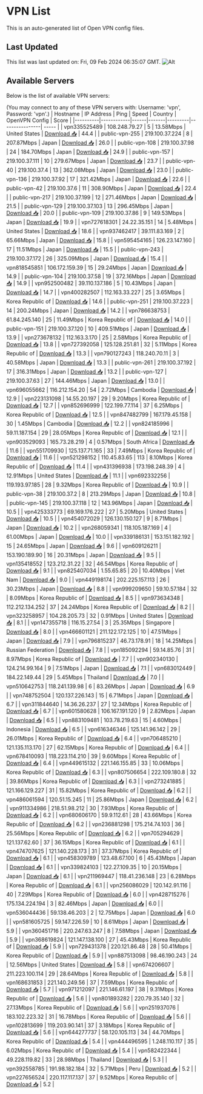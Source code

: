 # VPN List

This is an auto-generated list of Open VPN config files.

## Last Updated

This list was last updated on: Fri, 09 Feb 2024 06:35:07 GMT.
![Alt](https://repobeats.axiom.co/api/embed/186b98318ef1479477931607c1ad7d823f12451f.svg "Repobeats analytics image")

## Available Servers

Below is the list of available VPN servers:

(You may connect to any of these VPN servers with: Username: 'vpn', Password: 'vpn'.)
| Hostname | IP Address | Ping | Speed | Country | OpenVPN Config | Score |
|----------|------------|------|-------|---------|----------------| ----- |
| vpn335525489 | 108.248.79.27 | 5 | 13.58Mbps | United States | [Download 📥](./configs/server_0_US.ovpn) | 44.4 |
| public-vpn-255 | 219.100.37.224 | 8 | 207.87Mbps | Japan | [Download 📥](./configs/server_1_JP.ovpn) | 26.0 |
| public-vpn-108 | 219.100.37.98 | 24 | 184.70Mbps | Japan | [Download 📥](./configs/server_2_JP.ovpn) | 24.9 |
| public-vpn-157 | 219.100.37.111 | 10 | 279.67Mbps | Japan | [Download 📥](./configs/server_3_JP.ovpn) | 23.7 |
| public-vpn-40 | 219.100.37.4 | 13 | 362.08Mbps | Japan | [Download 📥](./configs/server_4_JP.ovpn) | 23.0 |
| public-vpn-136 | 219.100.37.92 | 17 | 321.42Mbps | Japan | [Download 📥](./configs/server_5_JP.ovpn) | 22.6 |
| public-vpn-42 | 219.100.37.6 | 11 | 308.90Mbps | Japan | [Download 📥](./configs/server_6_JP.ovpn) | 22.4 |
| public-vpn-217 | 219.100.37.199 | 12 | 271.46Mbps | Japan | [Download 📥](./configs/server_7_JP.ovpn) | 21.5 |
| public-vpn-129 | 219.100.37.103 | 13 | 296.45Mbps | Japan | [Download 📥](./configs/server_8_JP.ovpn) | 20.0 |
| public-vpn-109 | 219.100.37.86 | 9 | 149.53Mbps | Japan | [Download 📥](./configs/server_9_JP.ovpn) | 19.9 |
| vpn727618301 | 24.22.35.151 | 14 | 5.48Mbps | United States | [Download 📥](./configs/server_10_US.ovpn) | 18.6 |
| vpn937462417 | 39.111.83.169 | 2 | 65.66Mbps | Japan | [Download 📥](./configs/server_11_JP.ovpn) | 15.8 |
| vpn595454165 | 126.23.147.160 | 17 | 11.51Mbps | Japan | [Download 📥](./configs/server_12_JP.ovpn) | 15.5 |
| public-vpn-243 | 219.100.37.172 | 26 | 325.09Mbps | Japan | [Download 📥](./configs/server_13_JP.ovpn) | 15.4 |
| vpn818545851 | 106.172.159.39 | 15 | 29.24Mbps | Japan | [Download 📥](./configs/server_14_JP.ovpn) | 14.9 |
| public-vpn-104 | 219.100.37.58 | 19 | 372.16Mbps | Japan | [Download 📥](./configs/server_15_JP.ovpn) | 14.9 |
| vpn952500482 | 39.110.137.186 | 5 | 10.43Mbps | Japan | [Download 📥](./configs/server_16_JP.ovpn) | 14.7 |
| vpn400282507 | 112.163.33.227 | 25 | 3.65Mbps | Korea Republic of | [Download 📥](./configs/server_17_KR.ovpn) | 14.6 |
| public-vpn-251 | 219.100.37.223 | 14 | 200.24Mbps | Japan | [Download 📥](./configs/server_18_JP.ovpn) | 14.2 |
| vpn786638753 | 61.84.245.140 | 25 | 11.49Mbps | Korea Republic of | [Download 📥](./configs/server_19_KR.ovpn) | 14.0 |
| public-vpn-151 | 219.100.37.120 | 10 | 409.51Mbps | Japan | [Download 📥](./configs/server_20_JP.ovpn) | 13.9 |
| vpn273678132 | 112.163.3.170 | 25 | 2.58Mbps | Korea Republic of | [Download 📥](./configs/server_21_KR.ovpn) | 13.8 |
| vpn727392058 | 125.128.251.81 | 32 | 5.11Mbps | Korea Republic of | [Download 📥](./configs/server_22_KR.ovpn) | 13.3 |
| vpn790127243 | 118.240.70.11 | 3 | 40.58Mbps | Japan | [Download 📥](./configs/server_23_JP.ovpn) | 13.3 |
| public-vpn-261 | 219.100.37.192 | 17 | 316.31Mbps | Japan | [Download 📥](./configs/server_24_JP.ovpn) | 13.2 |
| public-vpn-127 | 219.100.37.63 | 27 | 144.46Mbps | Japan | [Download 📥](./configs/server_25_JP.ovpn) | 13.0 |
| vpn696055662 | 116.212.154.20 | 54 | 2.72Mbps | Cambodia | [Download 📥](./configs/server_26_KH.ovpn) | 12.9 |
| vpn223131098 | 14.55.20.197 | 29 | 9.20Mbps | Korea Republic of | [Download 📥](./configs/server_27_KR.ovpn) | 12.7 |
| vpn852696999 | 122.199.77.114 | 37 | 6.25Mbps | Korea Republic of | [Download 📥](./configs/server_28_KR.ovpn) | 12.5 |
| vpn847482799 | 167.179.45.158 | 30 | 1.45Mbps | Cambodia | [Download 📥](./configs/server_29_KH.ovpn) | 12.2 |
| vpn824185996 | 59.11.187.154 | 29 | 28.05Mbps | Korea Republic of | [Download 📥](./configs/server_30_KR.ovpn) | 12.1 |
| vpn903529093 | 165.73.28.219 | 4 | 0.57Mbps | South Africa | [Download 📥](./configs/server_31_ZA.ovpn) | 11.6 |
| vpn551709930 | 125.137.71.165 | 33 | 7.49Mbps | Korea Republic of | [Download 📥](./configs/server_32_KR.ovpn) | 11.6 |
| vpn521298152 | 110.45.83.65 | 113 | 8.10Mbps | Korea Republic of | [Download 📥](./configs/server_33_KR.ovpn) | 11.4 |
| vpn431396938 | 173.198.248.39 | 4 | 12.91Mbps | United States | [Download 📥](./configs/server_34_US.ovpn) | 11.1 |
| vpn692332256 | 119.193.97.185 | 28 | 9.32Mbps | Korea Republic of | [Download 📥](./configs/server_35_KR.ovpn) | 10.9 |
| public-vpn-38 | 219.100.37.2 | 8 | 213.29Mbps | Japan | [Download 📥](./configs/server_36_JP.ovpn) | 10.8 |
| public-vpn-145 | 219.100.37.118 | 12 | 143.96Mbps | Japan | [Download 📥](./configs/server_37_JP.ovpn) | 10.5 |
| vpn425333773 | 69.169.176.222 | 27 | 5.20Mbps | United States | [Download 📥](./configs/server_38_US.ovpn) | 10.5 |
| vpn454072029 | 126.130.150.127 | 9 | 8.71Mbps | Japan | [Download 📥](./configs/server_39_JP.ovpn) | 10.2 |
| vpn268059341 | 118.105.187.169 | 4 | 61.00Mbps | Japan | [Download 📥](./configs/server_40_JP.ovpn) | 10.0 |
| vpn339186131 | 153.151.182.192 | 15 | 24.65Mbps | Japan | [Download 📥](./configs/server_41_JP.ovpn) | 9.6 |
| vpn609126211 | 153.190.189.90 | 16 | 20.31Mbps | Japan | [Download 📥](./configs/server_42_JP.ovpn) | 9.5 |
| vpn135418552 | 123.212.31.22 | 32 | 46.54Mbps | Korea Republic of | [Download 📥](./configs/server_43_KR.ovpn) | 9.1 |
| vpn825407034 | 1.55.65.85 | 20 | 10.40Mbps | Viet Nam | [Download 📥](./configs/server_44_VN.ovpn) | 9.0 |
| vpn449198174 | 202.225.157.113 | 26 | 30.23Mbps | Japan | [Download 📥](./configs/server_45_JP.ovpn) | 8.8 |
| vpn999209650 | 59.10.57.184 | 32 | 8.09Mbps | Korea Republic of | [Download 📥](./configs/server_46_KR.ovpn) | 8.5 |
| vpn973634348 | 112.212.134.252 | 37 | 24.24Mbps | Korea Republic of | [Download 📥](./configs/server_47_KR.ovpn) | 8.2 |
| vpn323258957 | 104.28.205.73 | 32 | 0.91Mbps | United States | [Download 📥](./configs/server_48_US.ovpn) | 8.1 |
| vpn147355718 | 116.15.27.54 | 3 | 25.35Mbps | Singapore | [Download 📥](./configs/server_49_SG.ovpn) | 8.0 |
| vpn466601121 | 211.122.172.125 | 10 | 47.51Mbps | Japan | [Download 📥](./configs/server_50_JP.ovpn) | 7.9 |
| vpn796815237 | 46.73.178.91 | 18 | 14.25Mbps | Russian Federation | [Download 📥](./configs/server_51_RU.ovpn) | 7.8 |
| vpn185092294 | 59.14.85.76 | 31 | 8.97Mbps | Korea Republic of | [Download 📥](./configs/server_52_KR.ovpn) | 7.7 |
| vpn902340130 | 124.214.99.164 | 9 | 7.51Mbps | Japan | [Download 📥](./configs/server_53_JP.ovpn) | 7.1 |
| vpn683012449 | 184.22.149.44 | 29 | 5.45Mbps | Thailand | [Download 📥](./configs/server_54_TH.ovpn) | 7.0 |
| vpn510642753 | 118.241.139.98 | 6 | 83.26Mbps | Japan | [Download 📥](./configs/server_55_JP.ovpn) | 6.9 |
| vpn748752504 | 120.137.226.143 | 15 | 6.71Mbps | Japan | [Download 📥](./configs/server_56_JP.ovpn) | 6.7 |
| vpn311844640 | 14.36.26.237 | 27 | 12.34Mbps | Korea Republic of | [Download 📥](./configs/server_57_KR.ovpn) | 6.7 |
| vpn601580628 | 106.167.191.120 | 9 | 2.82Mbps | Japan | [Download 📥](./configs/server_58_JP.ovpn) | 6.5 |
| vpn883109481 | 103.78.219.63 | 15 | 4.60Mbps | Indonesia | [Download 📥](./configs/server_59_ID.ovpn) | 6.5 |
| vpn616346346 | 125.141.96.142 | 29 | 26.01Mbps | Korea Republic of | [Download 📥](./configs/server_60_KR.ovpn) | 6.4 |
| vpn706485210 | 121.135.113.170 | 27 | 62.15Mbps | Korea Republic of | [Download 📥](./configs/server_61_KR.ovpn) | 6.4 |
| vpn678410093 | 118.223.114.210 | 39 | 9.60Mbps | Korea Republic of | [Download 📥](./configs/server_62_KR.ovpn) | 6.4 |
| vpn449615132 | 221.146.155.85 | 33 | 10.06Mbps | Korea Republic of | [Download 📥](./configs/server_63_KR.ovpn) | 6.3 |
| vpn807506654 | 222.109.180.8 | 32 | 39.86Mbps | Korea Republic of | [Download 📥](./configs/server_64_KR.ovpn) | 6.3 |
| vpn273241885 | 121.166.129.227 | 31 | 15.82Mbps | Korea Republic of | [Download 📥](./configs/server_65_KR.ovpn) | 6.2 |
| vpn486061594 | 120.51.15.245 | 11 | 25.86Mbps | Japan | [Download 📥](./configs/server_66_JP.ovpn) | 6.2 |
| vpn911334986 | 218.51.98.212 | 30 | 7.93Mbps | Korea Republic of | [Download 📥](./configs/server_67_KR.ovpn) | 6.2 |
| vpn680606170 | 59.9.112.61 | 28 | 43.66Mbps | Korea Republic of | [Download 📥](./configs/server_68_KR.ovpn) | 6.2 |
| vpn236881298 | 175.214.74.103 | 36 | 25.56Mbps | Korea Republic of | [Download 📥](./configs/server_69_KR.ovpn) | 6.2 |
| vpn705294629 | 121.137.62.60 | 37 | 36.15Mbps | Korea Republic of | [Download 📥](./configs/server_70_KR.ovpn) | 6.1 |
| vpn474707625 | 121.140.228.173 | 31 | 37.37Mbps | Korea Republic of | [Download 📥](./configs/server_71_KR.ovpn) | 6.1 |
| vpn458309789 | 123.48.67.100 | 6 | 45.43Mbps | Japan | [Download 📥](./configs/server_72_JP.ovpn) | 6.1 |
| vpn339824103 | 122.27.109.35 | 10 | 20.15Mbps | Japan | [Download 📥](./configs/server_73_JP.ovpn) | 6.1 |
| vpn211969447 | 118.41.236.148 | 23 | 6.28Mbps | Korea Republic of | [Download 📥](./configs/server_74_KR.ovpn) | 6.1 |
| vpn256086029 | 120.142.91.116 | 40 | 7.29Mbps | Korea Republic of | [Download 📥](./configs/server_75_KR.ovpn) | 6.0 |
| vpn428715276 | 175.134.224.194 | 3 | 82.46Mbps | Japan | [Download 📥](./configs/server_76_JP.ovpn) | 6.0 |
| vpn536044436 | 59.138.46.203 | 2 | 12.75Mbps | Japan | [Download 📥](./configs/server_77_JP.ovpn) | 6.0 |
| vpn581605725 | 59.147.226.59 | 10 | 8.61Mbps | Japan | [Download 📥](./configs/server_78_JP.ovpn) | 5.9 |
| vpn360451716 | 220.247.63.247 | 8 | 7.58Mbps | Japan | [Download 📥](./configs/server_79_JP.ovpn) | 5.9 |
| vpn368619824 | 121.147.138.100 | 27 | 45.43Mbps | Korea Republic of | [Download 📥](./configs/server_80_KR.ovpn) | 5.9 |
| vpn729431378 | 220.121.86.48 | 28 | 50.41Mbps | Korea Republic of | [Download 📥](./configs/server_81_KR.ovpn) | 5.9 |
| vpn887513098 | 98.46.190.243 | 24 | 12.56Mbps | United States | [Download 📥](./configs/server_82_US.ovpn) | 5.8 |
| vpn674206607 | 211.223.100.114 | 29 | 28.64Mbps | Korea Republic of | [Download 📥](./configs/server_83_KR.ovpn) | 5.8 |
| vpn168631853 | 221.140.249.56 | 37 | 7.59Mbps | Korea Republic of | [Download 📥](./configs/server_84_KR.ovpn) | 5.7 |
| vpn971212097 | 221.146.61.197 | 38 | 9.31Mbps | Korea Republic of | [Download 📥](./configs/server_85_KR.ovpn) | 5.6 |
| vpn801893282 | 220.79.35.140 | 32 | 27.13Mbps | Korea Republic of | [Download 📥](./configs/server_86_KR.ovpn) | 5.6 |
| vpn251937076 | 183.102.223.32 | 31 | 16.78Mbps | Korea Republic of | [Download 📥](./configs/server_87_KR.ovpn) | 5.6 |
| vpn102813699 | 119.203.90.141 | 37 | 3.18Mbps | Korea Republic of | [Download 📥](./configs/server_88_KR.ovpn) | 5.6 |
| vpn644277737 | 58.120.105.113 | 34 | 44.70Mbps | Korea Republic of | [Download 📥](./configs/server_89_KR.ovpn) | 5.4 |
| vpn444496595 | 1.248.110.117 | 35 | 6.02Mbps | Korea Republic of | [Download 📥](./configs/server_90_KR.ovpn) | 5.4 |
| vpn582422344 | 49.228.119.82 | 33 | 28.98Mbps | Thailand | [Download 📥](./configs/server_91_TH.ovpn) | 5.3 |
| vpn392558785 | 191.98.182.184 | 32 | 5.71Mbps | Peru | [Download 📥](./configs/server_92_PE.ovpn) | 5.2 |
| vpn227656524 | 220.117.117.137 | 37 | 9.52Mbps | Korea Republic of | [Download 📥](./configs/server_93_KR.ovpn) | 5.2 |
